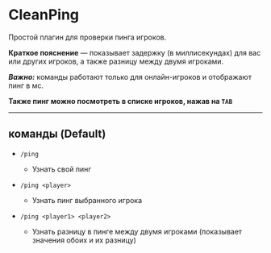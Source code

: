 # CleanPing

Простой плагин для проверки пинга игроков.

**Краткое пояснение** — показывает задержку (в миллисекундах) для вас или других игроков, а также разницу между двумя игроками.

***Важно:*** команды работают только для онлайн-игроков и отображают пинг в мс.

**Также пинг можно посмотреть в списке игроков, нажав на `TAB`**

---

## команды (Default)

* `/ping`

  * Узнать свой пинг

* `/ping <player>`

  * Узнать пинг выбранного игрока

* `/ping <player1> <player2>`

  * Узнать разницу в пинге между двумя игроками (показывает значения обоих и их разницу)
